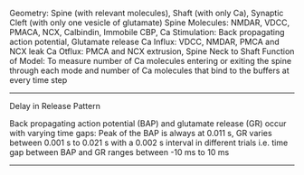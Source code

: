 Geometry: Spine (with relevant molecules), Shaft (with only Ca), Synaptic Cleft (with only one vesicle of glutamate)
Spine Molecules: NMDAR, VDCC, PMACA, NCX, Calbindin, Immobile CBP, Ca
Stimulation: Back propagating action potential, Glutamate release
Ca Influx: VDCC, NMDAR, PMCA and NCX leak
Ca Otflux: PMCA and NCX extrusion, Spine Neck to Shaft
Function of Model: To measure number of Ca molecules entering or exiting the spine through each mode and number of Ca molecules that bind to the buffers at every time step

**********************************

Delay in Release Pattern

Back propagating action potential (BAP) and glutamate release (GR) occur with varying time gaps: 
	Peak of the BAP is always at 0.011 s, GR varies between 0.001 s to 0.021 s with a 0.002 s interval in different trials 
	i.e. time gap between BAP and GR ranges between -10 ms to 10 ms

***********************************


